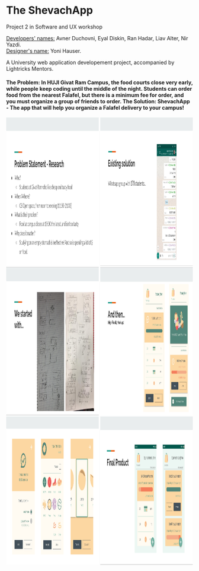 # The ShevachApp

Project 2 in Software and UX workshop

<ins>Developers' names:</ins>
Avner Duchovni, Eyal Diskin, Ran Hadar, Liav Alter, Nir Yazdi.  
<ins>Designer's name:</ins> Yoni Hauser.

A University web application developement project, accompanied by Lightricks Mentors.
 
<h4>The Problem: In HUJI Givat Ram Campus, the food courts close very early, while people keep coding until the middle of the night.
Students can order food from the nearest Falafel, but there is a minimum fee for order, and you must organize a group of friends to order.
The Solution: ShevachApp - The app that will help you organize a Falafel delivery to your campus! 
</h4>

<img src="https://github.com/liav25/Falafel-2-Campus-App-HUJI-project/blob/master/%D7%91%D7%99%D7%90%D7%95%D7%A8%202020-06-08%20171846.png?raw=true" width="250" height="400" /> 
<img src="https://github.com/liav25/Falafel-2-Campus-App-HUJI-project/blob/master/%D7%91%D7%99%D7%90%D7%95%D7%A8%202020-06-08%20171907.png?raw=true" width="250" height="400" /> 
<img src="https://github.com/liav25/Falafel-2-Campus-App-HUJI-project/blob/master/%D7%91%D7%99%D7%90%D7%95%D7%A8%202020-06-08%20171933.png?raw=true" width="250" height="400" />

<img src="https://github.com/liav25/Falafel-2-Campus-App-HUJI-project/blob/master/%D7%91%D7%99%D7%90%D7%95%D7%A8%202020-06-08%20172003.png?raw=true" width="250" height="400" /> 
<img src="https://github.com/liav25/Falafel-2-Campus-App-HUJI-project/blob/master/%D7%91%D7%99%D7%90%D7%95%D7%A8%202020-06-08%20172032.png?raw=true" width="250" height="400" /> 
<img src="https://github.com/liav25/Falafel-2-Campus-App-HUJI-project/blob/master/%D7%91%D7%99%D7%90%D7%95%D7%A8%202020-06-08%20172053.png?raw=true" width="250" height="400" />


